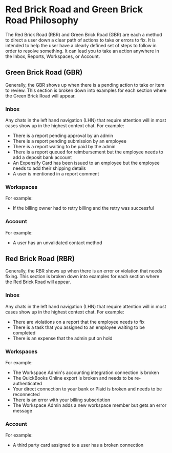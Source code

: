 # Red Brick Road and Green Brick Road Philosophy
The Red Brick Road (RBR) and Green Brick Road (GBR) are each a method to direct a user down a clear path of actions to take or errors to fix. It is intended to help the user have a clearly defined set of steps to follow in order to resolve something. It can lead you to take an action anywhere in the Inbox, Reports, Workspaces, or Account.


## Green Brick Road (GBR)
Generally, the GBR shows up when there is a pending action to take or item to review. This section is broken down into examples for each section where the Green Brick Road will appear.

### Inbox
Any chats in the left hand navigation (LHN) that require attention will in most cases show up in the highest context chat.
For example:
- There is a report pending approval by an admin
- There is a report pending submission by an employee
- There is a report waiting to be paid by the admin
- There is a report queued for reimbursement but the employee needs to add a deposit bank account
- An Expensify Card has been issued to an employee but the employee needs to add their shipping details
- A user is mentioned in a report comment

### Workspaces
For example:
- If the billing owner had to retry billing and the retry was successful

### Account
For example:
- A user has an unvalidated contact method


## Red Brick Road (RBR)
Generally, the RBR shows up when there is an error or violation that needs fixing. This section is broken down into examples for each section where the Red Brick Road will appear.

### Inbox
Any chats in the left hand navigation (LHN) that require attention will in most cases show up in the highest context chat.
For example:
- There are violations on a report that the employee needs to fix
- There is a task that you assigned to an employee waiting to be completed
- There is an expense that the admin put on hold

### Workspaces
For example:
- The Workspace Admin's accounting integration connection is broken
- The QuickBooks Online export is broken and needs to be re-authenticated
- Your direct connection to your bank or Plaid is broken and needs to be reconnected
- There is an error with your billing subscription
- The Workspace Admin adds a new workspace member but gets an error message

### Account
For example:
- A third party card assigned to a user has a broken connection


